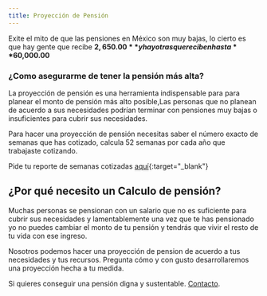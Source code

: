 ```yaml
---
title: Proyección de Pensión
---
```


Exite el mito de que las pensiones en México son muy bajas, lo cierto  es que hay gente que recibe **$2,650.00** y hay otras que reciben hasta **$60,000.00** 

### ¿Como asegurarme de tener la pensión más alta?

La proyección de pensión es una herramienta indispensable para para planear el monto de pensión más alto posible,Las personas que no planean de acuerdo a sus necesidades podrían terminar con pensiones muy bajas o insuficientes para cubrir sus necesidades.

Para hacer una proyección de pensión necesitas saber el número exacto de semanas que has cotizado, calcula 52 semanas por cada año que trabajaste cotizando. 

Pide tu reporte de semanas cotizadas [aquí](http://hlda.imss.gob.mx/hlda/Acceso.do#no-back-button){:target="_blank"}


## ¿Por qué necesito un Calculo de pensión?

Muchas personas se pensionan con un salario que no es suficiente para cubrir sus necesidades y lamentablemente una vez que te has pensionado yo no puedes cambiar el monto de tu pensión y tendrás que vivir el resto de tu vida con ese ingreso.   


Nosotros podemos hacer una proyección de pension de acuerdo a tus necesidades y tus recursos. Pregunta cómo y con gusto desarrollaremos una proyección hecha a tu medida. 

Si quieres conseguir una pensión digna y sustentable. [Contacto](/2018/03/contacto.html).
